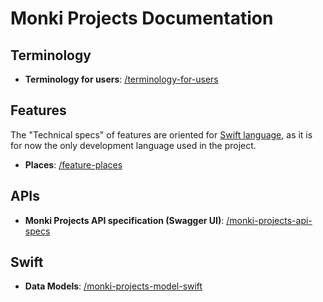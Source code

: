 # Monki Projects Documentation

## Terminology

- **Terminology for users**: [/terminology-for-users](https://docs.monkiprojects.com/terminology-for-users)

## Features

The "Technical specs" of features are oriented for [Swift language](https://swift.org), as it is for now the only development language used in the project.

- **Places**: [/feature-places](https://docs.monkiprojects.com/feature-places)

## APIs

- **Monki Projects API specification (Swagger UI)**: [/monki-projects-api-specs](https://docs.monkiprojects.com/monki-projects-api-specs/)

## Swift

- **Data Models**: [/monki-projects-model-swift](https://docs.monkiprojects.com/monki-projects-model-swift/)
